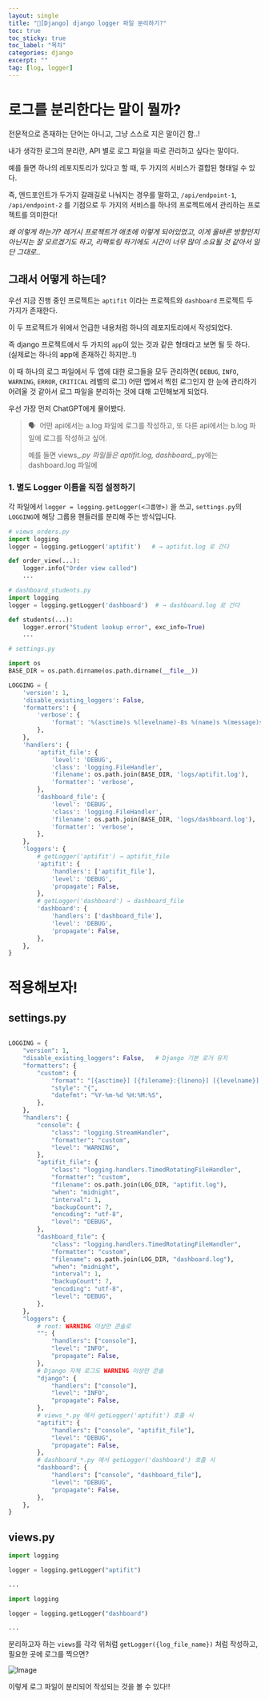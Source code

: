 ```yaml
---
layout: single
title: "📘[Django] django logger 파일 분리하기?"
toc: true
toc_sticky: true
toc_label: "목차"
categories: django
excerpt: ""
tag: [log, logger]
---
```



# 로그를 분리한다는 말이 뭘까?

전문적으로 존재하는 단어는 아니고, 그냥 스스로 지은 말이긴 함..!

내가 생각한 로그의 분리란, API 별로 로그 파일을 따로 관리하고 싶다는 말이다.

예를 들면 하나의 레포지토리가 있다고 할 때, 두 가지의 서비스가 결합된 형태일 수 있다.

즉, 엔드포인트가 두가지 갈래길로 나눠지는 경우를 말하고, `/api/endpoint-1`, `/api/endpoint-2` 를 기점으로 두 가지의 서비스를 하나의 프로젝트에서 관리하는 프로젝트를 의미한다!

*왜 이렇게 하는가? 레거시 프로젝트가 애초에 이렇게 되어있었고, 이게 올바른 방향인지 아닌지는 잘 모르겠기도 하고, 리팩토링 하기에도 시간이 너무 많이 소요될 것 같아서 일단 그대로.*.

## 그래서 어떻게 하는데?

우선 지금 진행 중인 프로젝트는 `aptifit` 이라는 프로젝트와 `dashboard` 프로젝트 두 가지가 존재한다.

이 두 프로젝트가 위에서 언급한 내용처럼 하나의 레포지토리에서 작성되었다.

즉 django 프로젝트에서  두 가지의 `app`이 있는 것과 같은 형태라고 보면 될 듯 하다. (실제로는 하나의 app에 존재하긴 하지만..!)

이 때 하나의 로그 파일에서 두 앱에 대한 로그들을 모두 관리하면( `DEBUG`, `INFO`, `WARNING`, `ERROR`, `CRITICAL` 레벨의 로그) 어떤 앱에서 찍힌 로그인지 한 눈에 관리하기 어려울 것 같아서 로그 파일을 분리하는 것에 대해 고민해보게 되었다.

우선 가장 먼저 ChatGPT에게 물어봤다.

> 🗣️  어떤 api에서는 a.log 파일에 로그를 작성하고, 또 다른 api에서는 b.log 파일에 로그를 작성하고 싶어.
> 
> 
> 예를 들면 views_*.py 파일들은 aptifit.log, dashboard_*.py에는 dashboard.log 파일에
> 

### 1. **별도 Logger 이름을 직접 설정하기**

각 파일에서 `logger = logging.getLogger(<그룹명>)` 을 쓰고, `settings.py`의 `LOGGING`에 해당 그룹용 핸들러를 분리해 주는 방식입니다.

```python
# views_orders.py
import logging
logger = logging.getLogger('aptifit')   # → aptifit.log 로 간다

def order_view(...):
    logger.info("Order view called")
    ...

# dashboard_students.py
import logging
logger = logging.getLogger('dashboard')  # → dashboard.log 로 간다

def students(...):
    logger.error("Student lookup error", exc_info=True)
    ...

```

```python
# settings.py

import os
BASE_DIR = os.path.dirname(os.path.dirname(__file__))

LOGGING = {
    'version': 1,
    'disable_existing_loggers': False,
    'formatters': {
        'verbose': {
            'format': '%(asctime)s %(levelname)-8s %(name)s %(message)s'
        },
    },
    'handlers': {
        'aptifit_file': {
            'level': 'DEBUG',
            'class': 'logging.FileHandler',
            'filename': os.path.join(BASE_DIR, 'logs/aptifit.log'),
            'formatter': 'verbose',
        },
        'dashboard_file': {
            'level': 'DEBUG',
            'class': 'logging.FileHandler',
            'filename': os.path.join(BASE_DIR, 'logs/dashboard.log'),
            'formatter': 'verbose',
        },
    },
    'loggers': {
        # getLogger('aptifit') → aptifit_file
        'aptifit': {
            'handlers': ['aptifit_file'],
            'level': 'DEBUG',
            'propagate': False,
        },
        # getLogger('dashboard') → dashboard_file
        'dashboard': {
            'handlers': ['dashboard_file'],
            'level': 'DEBUG',
            'propagate': False,
        },
    },
}

```

# 적용해보자!

## settings.py

```python

LOGGING = {
    "version": 1,
    "disable_existing_loggers": False,   # Django 기본 로거 유지
    "formatters": {
        "custom": {
            "format": "[{asctime}] [{filename}:{lineno}] [{levelname}] {message}",
            "style": "{",
            "datefmt": "%Y-%m-%d %H:%M:%S",
        },
    },
    "handlers": {
        "console": {
            "class": "logging.StreamHandler",
            "formatter": "custom",
            "level": "WARNING",
        },
        "aptifit_file": {
            "class": "logging.handlers.TimedRotatingFileHandler",
            "formatter": "custom",
            "filename": os.path.join(LOG_DIR, "aptifit.log"),
            "when": "midnight",
            "interval": 1,
            "backupCount": 7,
            "encoding": "utf-8",
            "level": "DEBUG",
        },
        "dashboard_file": {
            "class": "logging.handlers.TimedRotatingFileHandler",
            "formatter": "custom",
            "filename": os.path.join(LOG_DIR, "dashboard.log"),
            "when": "midnight",
            "interval": 1,
            "backupCount": 7,
            "encoding": "utf-8",
            "level": "DEBUG",
        },
    },
    "loggers": {
        # root: WARNING 이상만 콘솔로
        "": {
            "handlers": ["console"],
            "level": "INFO",
            "propagate": False,
        },
        # Django 자체 로그도 WARNING 이상만 콘솔
        "django": {
            "handlers": ["console"],
            "level": "INFO",
            "propagate": False,
        },
        # views_*.py 에서 getLogger('aptifit') 호출 시
        "aptifit": {
            "handlers": ["console", "aptifit_file"],
            "level": "DEBUG",
            "propagate": False,
        },
        # dashboard_*.py 에서 getLogger('dashboard') 호출 시
        "dashboard": {
            "handlers": ["console", "dashboard_file"],
            "level": "DEBUG",
            "propagate": False,
        },
    },
}
```

## views.py

```python
import logging

logger = logging.getLogger("aptifit")

...

```

```python
import logging

logger = logging.getLogger("dashboard")

...
```

분리하고자 하는 `views`를 각각 위처럼 `getLogger({log_file_name})` 처럼 작성하고, 필요한 곳에 로그를 찍으면?


![Image](https://github.com/user-attachments/assets/74ab1eee-48a9-4ed5-a2df-e8c9fb09ce15)


이렇게 로그 파일이 분리되어 작성되는 것을 볼 수 있다!!